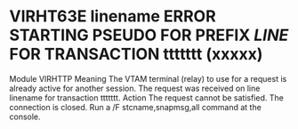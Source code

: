 # VIRHT63E linename ERROR STARTING PSEUDO FOR PREFIX $LINE$ FOR TRANSACTION ttttttt (xxxxx)
Module
    VIRHTTP
Meaning
    The VTAM terminal (relay) to use for a request is already active for another session. The request was received on line linename for transaction ttttttt.
Action
    The request cannot be satisfied. The connection is closed. Run a /F stcname,snapmsg,all command at the console.
